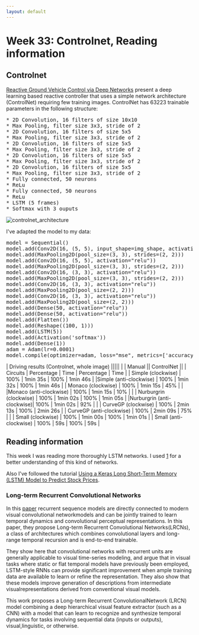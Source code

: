 ```yaml
---
layout: default
---
```

# Week 33: Controlnet, Reading information

## Controlnet

[Reactive Ground Vehicle Control via Deep Networks](https://pdfs.semanticscholar.org/ec17/ec40bb48ec396c626506b6fe5386a614d1c7.pdf) present a deep learning based reactive controller that uses a simple network architecture (ControlNet) requiring few training images. ControlNet has 63223 trainable parameters in the following structure: 

<pre>
* 2D Convolution, 16 filters of size 10x10
* Max Pooling, filter size 3x3, stride of 2
* 2D Convolution, 16 filters of size 5x5
* Max Pooling, filter size 3x3, stride of 2
* 2D Convolution, 16 filters of size 5x5
* Max Pooling, filter size 3x3, stride of 2
* 2D Convolution, 16 filters of size 5x5
* Max Pooling, filter size 3x3, stride of 2
* 2D Convolution, 16 filters of size 5x5
* Max Pooling, filter size 3x3, stride of 2
* Fully connected, 50 neurons
* ReLu
* Fully connected, 50 neurons
* ReLu
* LSTM (5 frames)
* Softmax with 3 ouputs
</pre>


![controlnet_architecture](https://roboticslaburjc.github.io/2017-tfm-vanessa-fernandez/images/controlnet_architecture.png)


I've adapted the model to my data:

<pre>
model = Sequential()
model.add(Conv2D(16, (5, 5), input_shape=img_shape, activation="relu"))
model.add(MaxPooling2D(pool_size=(3, 3), strides=(2, 2)))
model.add(Conv2D(16, (5, 5), activation="relu"))
model.add(MaxPooling2D(pool_size=(3, 3), strides=(2, 2)))
model.add(Conv2D(16, (3, 3), activation="relu"))
model.add(MaxPooling2D(pool_size=(3, 3), strides=(2, 2)))
model.add(Conv2D(16, (3, 3), activation="relu"))
model.add(MaxPooling2D(pool_size=(2, 2)))
model.add(Conv2D(16, (3, 3), activation="relu"))
model.add(MaxPooling2D(pool_size=(2, 2)))
model.add(Dense(50, activation="relu"))
model.add(Dense(50, activation="relu"))
model.add(Flatten())
model.add(Reshape((100, 1)))
model.add(LSTM(5))
model.add(Activation('softmax'))
model.add(Dense(1))
adam = Adam(lr=0.0001)
model.compile(optimizer=adam, loss="mse", metrics=['accuracy', 'mse', 'mae'])
</pre>


|            Driving results (Controlnet, whole image)                  |||||
|                           |        Manual        ||      ControlNet      || 
|      Circuits             | Percentage |   Time   | Percentage |   Time   | 
|  Simple (clockwise)       |    100%    | 1min 35s |     100%   | 1min 46s |
|Simple (anti-clockwise)    |    100%    | 1min 32s |     100%   | 1min 46s |
|  Monaco (clockwise)       |    100%    | 1min 15s |      45%   |          |
|Monaco (anti-clockwise)    |    100%    | 1min 15s |      10%   |          |
| Nurburgrin (clockwise)    |    100%    | 1min 02s |     100%   | 1min 05s |
|Nurburgrin (anti-clockwise)|    100%    | 1min 02s |      92%   |          |
|   CurveGP (clockwise)     |    100%    | 2min 13s |     100%   | 2min 26s |
| CurveGP (anti-clockwise)  |    100%    | 2min 09s |      75%   |          |
|   Small (clockwise)       |    100%    | 1min 00s |     100%   | 1min 01s |
| Small (anti-clockwise)    |    100%    |    59s   |     100%   |    59s   |




## Reading information

This week I was reading more thoroughly LSTM networks. I used [1](https://colah.github.io/posts/2015-08-Understanding-LSTMs/) for a better understanding of this kind of networks.

Also I've followed the tutorial [Using a Keras Long Short-Term Memory (LSTM) Model to Predict Stock Prices](https://www.kdnuggets.com/2018/11/keras-long-short-term-memory-lstm-model-predict-stock-prices.html). 



### Long-term Recurrent Convolutional Networks

In this [paper](https://arxiv.org/pdf/1411.4389.pdf) recurrent sequence models are directly connected to modern visual convolutional networkmodels and can be jointly trained to learn temporal dynamics and convolutional perceptual representations. In this paper, they propose Long-term Recurrent Convolutional Networks(LRCNs), a class of architectures which combines convolutional layers and long-range temporal recursion and is end-to-end trainable.

They show here that convolutional networks with recurrent units are generally applicable to visual time-series modeling, and argue that in visual tasks where static or flat temporal models have previously been employed, LSTM-style RNNs can provide significant improvement when ample training data are available to learn or refine the representation. They also show that these models improve generation of descriptions from intermediate visualrepresentations derived from conventional visual models.

This work proposes a Long-term Recurrent ConvolutionalNetwork (LRCN) model combining a deep hierarchical visual feature extractor (such as a CNN) with a model that can learn to recognize and synthesize temporal dynamics for tasks involving sequential data (inputs or outputs), visual,linguistic, or otherwise. 



